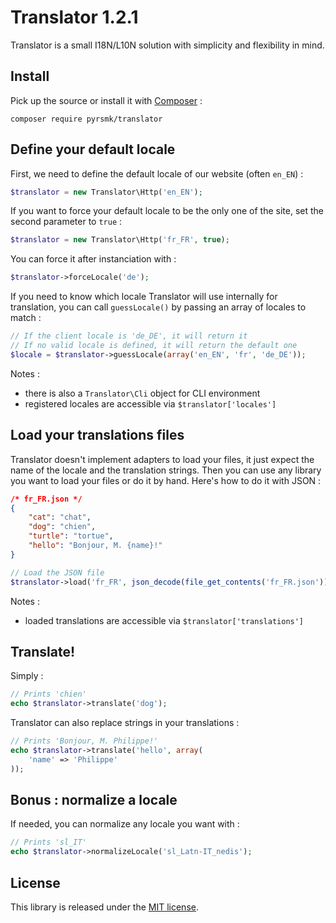 Translator 1.2.1
================

Translator is a small I18N/L10N solution with simplicity and flexibility in mind.

Install
-------

Pick up the source or install it with [Composer](https://getcomposer.org/) :

```
composer require pyrsmk/translator
```

Define your default locale
--------------------------

First, we need to define the default locale of our website (often `en_EN`) :

``` php
$translator = new Translator\Http('en_EN');
```

If you want to force your default locale to be the only one of the site, set the second parameter to `true` :

```php
$translator = new Translator\Http('fr_FR', true);
```

You can force it after instanciation with :

```php
$translator->forceLocale('de');
```

If you need to know which locale Translator will use internally for translation, you can call `guessLocale()` by passing an array of locales to match :

```php
// If the client locale is 'de_DE', it will return it
// If no valid locale is defined, it will return the default one
$locale = $translator->guessLocale(array('en_EN', 'fr', 'de_DE'));
```

Notes :

- there is also a `Translator\Cli` object for CLI environment
- registered locales are accessible via `$translator['locales']`

Load your translations files
----------------------------

Translator doesn't implement adapters to load your files, it just expect the name of the locale and the translation strings. Then you can use any library you want to load your files or do it by hand. Here's how to do it with JSON :

```json
/* fr_FR.json */
{
	"cat": "chat",
	"dog": "chien",
	"turtle": "tortue",
	"hello": "Bonjour, M. {name}!"
}
```

```php
// Load the JSON file
$translator->load('fr_FR', json_decode(file_get_contents('fr_FR.json')));
```

Notes :

- loaded translations are accessible via `$translator['translations']`

Translate!
----------

Simply :

```php
// Prints 'chien'
echo $translator->translate('dog');
```

Translator can also replace strings in your translations :

```php
// Prints 'Bonjour, M. Philippe!'
echo $translator->translate('hello', array(
	'name' => 'Philippe'
));
```

Bonus : normalize a locale
--------------------------

If needed, you can normalize any locale you want with :

```php
// Prints 'sl_IT'
echo $translator->normalizeLocale('sl_Latn-IT_nedis');
```

License
-------

This library is released under the [MIT license](http://dreamysource.mit-license.org).
